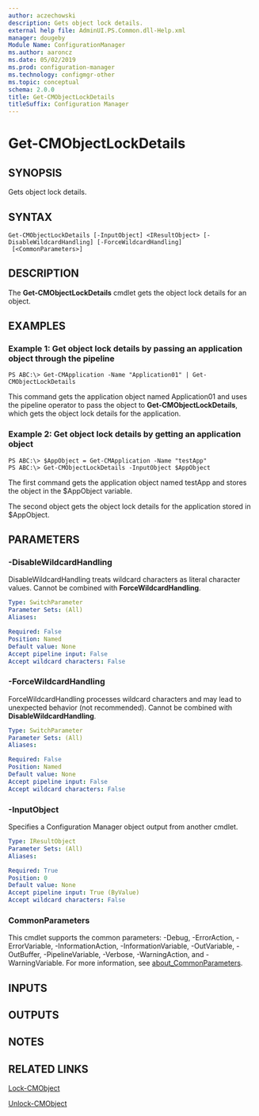 ```yaml
---
author: aczechowski
description: Gets object lock details.
external help file: AdminUI.PS.Common.dll-Help.xml
manager: dougeby
Module Name: ConfigurationManager
ms.author: aaroncz
ms.date: 05/02/2019
ms.prod: configuration-manager
ms.technology: configmgr-other
ms.topic: conceptual
schema: 2.0.0
title: Get-CMObjectLockDetails
titleSuffix: Configuration Manager
---
```


# Get-CMObjectLockDetails

## SYNOPSIS
Gets object lock details.

## SYNTAX

```
Get-CMObjectLockDetails [-InputObject] <IResultObject> [-DisableWildcardHandling] [-ForceWildcardHandling]
 [<CommonParameters>]
```

## DESCRIPTION
The **Get-CMObjectLockDetails** cmdlet gets the object lock details for an object.

## EXAMPLES

### Example 1: Get object lock details by passing an application object through the pipeline
```
PS ABC:\> Get-CMApplication -Name "Application01" | Get-CMObjectLockDetails
```

This command gets the application object named Application01 and uses the pipeline operator to pass the object to **Get-CMObjectLockDetails**, which gets the object lock details for the application.

### Example 2: Get object lock details by getting an application object
```
PS ABC:\> $AppObject = Get-CMApplication -Name "testApp"
PS ABC:\> Get-CMObjectLockDetails -InputObject $AppObject
```

The first command gets the application object named testApp and stores the object in the $AppObject variable.

The second object gets the object lock details for the application stored in $AppObject.

## PARAMETERS

### -DisableWildcardHandling
DisableWildcardHandling treats wildcard characters as literal character values. Cannot be combined with **ForceWildcardHandling**.

```yaml
Type: SwitchParameter
Parameter Sets: (All)
Aliases:

Required: False
Position: Named
Default value: None
Accept pipeline input: False
Accept wildcard characters: False
```

### -ForceWildcardHandling
ForceWildcardHandling processes wildcard characters and may lead to unexpected behavior (not recommended). Cannot be combined with **DisableWildcardHandling**.

```yaml
Type: SwitchParameter
Parameter Sets: (All)
Aliases:

Required: False
Position: Named
Default value: None
Accept pipeline input: False
Accept wildcard characters: False
```

### -InputObject
Specifies a Configuration Manager object output from another cmdlet.

```yaml
Type: IResultObject
Parameter Sets: (All)
Aliases:

Required: True
Position: 0
Default value: None
Accept pipeline input: True (ByValue)
Accept wildcard characters: False
```

### CommonParameters
This cmdlet supports the common parameters: -Debug, -ErrorAction, -ErrorVariable, -InformationAction, -InformationVariable, -OutVariable, -OutBuffer, -PipelineVariable, -Verbose, -WarningAction, and -WarningVariable. For more information, see [about_CommonParameters](http://go.microsoft.com/fwlink/?LinkID=113216).

## INPUTS

## OUTPUTS

## NOTES

## RELATED LINKS

[Lock-CMObject](Lock-CMObject.md)

[Unlock-CMObject](Unlock-CMObject.md)
